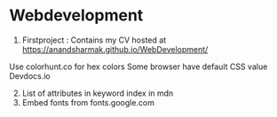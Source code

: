 # Webdevelopment

1. Firstproject : Contains my CV hosted at https://anandsharmak.github.io/WebDevelopment/

Use colorhunt.co for hex colors
Some browser have default CSS value
Devdocs.io

2. List of attributes in keyword index in mdn
3. Embed fonts from fonts.google.com
